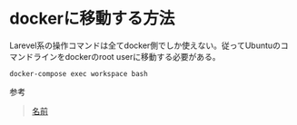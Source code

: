 # dockerに移動する方法

Larevel系の操作コマンドは全てdocker側でしか使えない。従ってUbuntuのコマンドラインをdockerのroot userに移動する必要がある。

`docker-compose exec workspace bash`

参考
>[名前](url)

>[]()

>[]()
